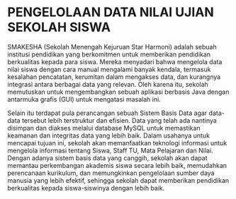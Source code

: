 # PENGELOLAAN DATA NILAI UJIAN SEKOLAH SISWA
  SMAKESHA (Sekolah Menengah Kejuruan Star Harmoni) adalah sebuah institusi pendidikan yang berkomitmen untuk memberikan pendidikan berkualitas kepada para siswa. Mereka menyadari bahwa mengelola data nilai siswa dengan cara manual mengalami banyak kendala, termasuk kesalahan pencatatan, kerumitan dalam mengakses data, dan kurangnya integrasi antara berbagai data yang relevan. Oleh karena itu, sekolah memutuskan untuk mengembangkan sebuah aplikasi berbasis Java dengan antarmuka grafis (GUI) untuk mengatasi masalah ini. 

  Selain itu terdapat pula perancangan sebuah Sistem Basis Data agar data-data tersebut lebih terstruktur dan efisien. Data yang telah ada nantinya disimpan dan diakses melalui database MySQL untuk memastikan keamanan dan integritas data yang lebih baik. Dalam usahanya untuk mencapai tujuan ini, sekolah akan memanfaatkan teknologi informasi untuk mengelola informasi tentang Siswa, Staff TU, Mata Pelajaran dan Nilai. Dengan adanya sistem basis data yang canggih, sekolah akan dapat memantau perkembangan akademis siswa secara lebih baik, memudahkan perencanaan kurikulum, dan memungkinkan pengelolaan sumber daya manusia yang lebih efektif, sehingga sekolah dapat memberikan pendidikan berkualitas kepada siswa-siswinya dengan lebih baik.  
